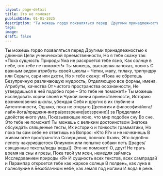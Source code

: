 ```yaml
---
layout: page-detail
title: Это не поможет
publishDate: 01-01-2025
description: "Ты можешь гордо похваляться перед  Другими принадлежностью к длинной  Цепи ученической преемственности,  Но я тебе скажу так: «Пока сущность  Природы Ума не раскроется тебе ясно,  Как солнце в небе, это тебе не поможет!»  Ты можешь, выставляя напоказ, носить  С важным видом атрибуты своей школы –  Четки, малу..."
tags:
image:
draft: false
---
```

Ты можешь гордо похваляться перед  Другими принадлежностью к длинной  Цепи ученической преемственности,  Но я тебе скажу так: «Пока сущность  Природы Ума не раскроется тебе ясно,  Как солнце в небе, это тебе не поможет!»  Ты можешь, выставляя напоказ, носить  С важным видом атрибуты своей школы –  Четки, малу, тилаку, трипундру или  Серьги, сари или дхоти,  Но я тебе скажу: «Пока не обретешь  Безупречную различающую мудрость,  Отделяющую все формы, имена,  Атрибуты, качества  От чистого пространства осознанности,  Не утвердишься в ней подобно горе –  Это тебе не поможет!»  Ты можешь исследовать корни своей и  Чужой линии приемственности,  Историю возникновения школы, убеждая  Себя и других в их глубине и  Аутентичности,  Однако, пока не открыто [[религия и философия/йога/лайя-йога/праджня-янтра/воззрение|воззрение]] за  Пределами двойственного ума,  Показывающее ясно, что мир подобен сну  Во сне.  Это тебе не поможет!  Ты можешь с великим достоинством  Знатока обсуждать священные тесты,  Их историю и тонкости грамматики,  Но пока ты сам себе не ответишь на  Вопрос: «Кто Я?» и не исчезнешь  В живом огне пространства  Созерцания, полного бхавы,  Это подобно лепету накурившегося  Опиумом или попытке собаки петь [[pages/священные тексты/веды|веды]].  Это не поможет! О, друг! Не трать время на сны и грезы,  Пока твой ум ясен, немедля займись  Исследованием природы «Я»  И сущность всех текстов, всех сампрадай и  Парампар откроется тебе как жаркое солнце  В полдень, как луна в полнолуние в  Безоблачном небе, как земля под ногами  И вода в реке.
